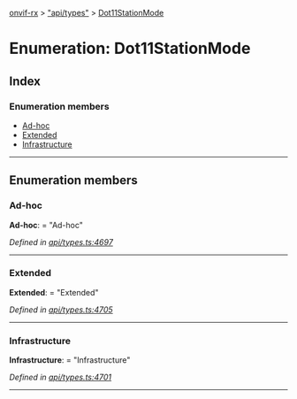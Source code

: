 [onvif-rx](../README.md) > ["api/types"](../modules/_api_types_.md) > [Dot11StationMode](../enums/_api_types_.dot11stationmode.md)

# Enumeration: Dot11StationMode

## Index

### Enumeration members

* [Ad-hoc](_api_types_.dot11stationmode.md#ad_hoc)
* [Extended](_api_types_.dot11stationmode.md#extended)
* [Infrastructure](_api_types_.dot11stationmode.md#infrastructure)

---

## Enumeration members

<a id="ad_hoc"></a>

###  Ad-hoc

**Ad-hoc**:  = "Ad-hoc"

*Defined in [api/types.ts:4697](https://github.com/patrickmichalina/onvif-rx/blob/d62cee9/src/api/types.ts#L4697)*

___
<a id="extended"></a>

###  Extended

**Extended**:  = "Extended"

*Defined in [api/types.ts:4705](https://github.com/patrickmichalina/onvif-rx/blob/d62cee9/src/api/types.ts#L4705)*

___
<a id="infrastructure"></a>

###  Infrastructure

**Infrastructure**:  = "Infrastructure"

*Defined in [api/types.ts:4701](https://github.com/patrickmichalina/onvif-rx/blob/d62cee9/src/api/types.ts#L4701)*

___

